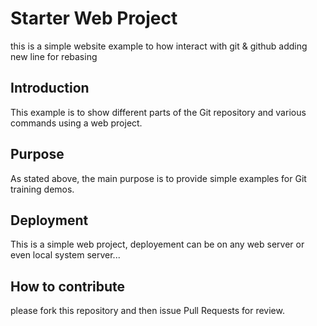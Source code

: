 # Starter Web Project
this is a simple website example to how interact with git & github
adding new line for rebasing
## Introduction
This example is to show different parts of the Git repository and various commands using a web project.
## Purpose
As stated above, the main purpose is to provide simple examples for Git training demos.
## Deployment
This is a simple web project, deployement can be on any web server or even local system server...
## How to contribute
please fork this repository and then issue Pull Requests for review.